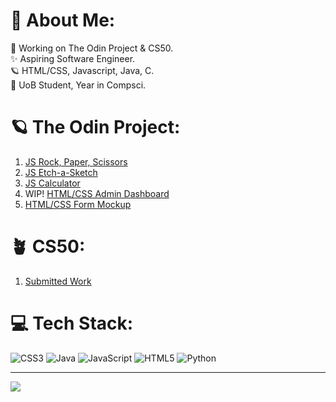 # 💫 About Me:
🔭 Working on The Odin Project & CS50.<br>✨ Aspiring Software Engineer.<br>🪐 HTML/CSS, Javascript, Java, C.<br>💫 UoB Student, Year in Compsci.

# 🪐 The Odin Project:

1. [JS Rock, Paper, Scissors](https://github.com/oriodev/rockpaperscissors)
2. [JS Etch-a-Sketch](https://github.com/oriodev/etch-a-sketch)
3. [JS Calculator](https://github.com/oriodev/myveryfunctionalcalculator)
4. WIP! [HTML/CSS Admin Dashboard](https://github.com/oriodev/admindash)
5. [HTML/CSS Form Mockup](https://github.com/oriodev/mockupform)

# 🪴 CS50:

1. [Submitted Work](https://github.com/code50/93719767)

# 💻 Tech Stack:
![CSS3](https://img.shields.io/badge/css3-%231572B6.svg?style=for-the-badge&logo=css3&logoColor=white) ![Java](https://img.shields.io/badge/java-%23ED8B00.svg?style=for-the-badge&logo=java&logoColor=white) ![JavaScript](https://img.shields.io/badge/javascript-%23323330.svg?style=for-the-badge&logo=javascript&logoColor=%23F7DF1E) ![HTML5](https://img.shields.io/badge/html5-%23E34F26.svg?style=for-the-badge&logo=html5&logoColor=white) ![Python](https://img.shields.io/badge/python-3670A0?style=for-the-badge&logo=python&logoColor=ffdd54)

---
[![](https://visitcount.itsvg.in/api?id=oriodev&icon=0&color=0)](https://visitcount.itsvg.in)

<!-- Proudly created with GPRM ( https://gprm.itsvg.in ) -->
